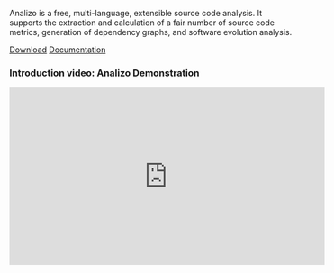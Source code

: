 <div class='jumbotron'>
  <p>
  Analizo is a free, multi-language, extensible source code analysis.
  It supports the extraction and calculation of a fair
  number of source code metrics, generation of dependency graphs, and software
  evolution analysis.
  </p>

  <div class='button-bar'>
  <a class='btn btn-success' href='download.html'>Download</a>
  <a class='btn btn-primary' href='documentation.html'>Documentation</a>
  </div>

  <h3>Introduction video: Analizo Demonstration</h3>

  <p>
<iframe width="560" height="315" src="https://www.youtube.com/embed/CrUobMUImDU" frameborder="0" gesture="media" allow="encrypted-media" allowfullscreen></iframe>
  </p>

  <p><script type='text/javascript' src='https://ko-fi.com/widgets/widget_2.js'></script><script type='text/javascript'>kofiwidget2.init('Support Me on Ko-fi', '#ff551c', 'H2H41AOOZ');kofiwidget2.draw();</script></p>
</div>
